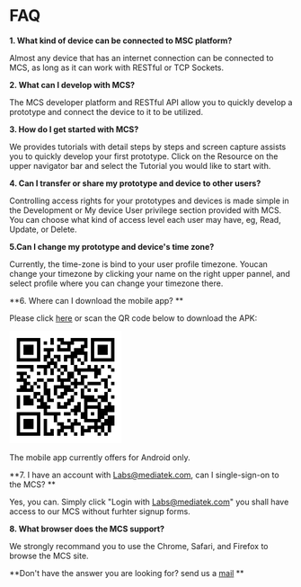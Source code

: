 # FAQ

**1. What kind of device can be connected to MSC platform?**

Almost any device that has an internet connection can be connected to MCS, as long as it can work with RESTful or TCP Sockets.

**2. What can I develop with MCS?**

The MCS developer platform and RESTful API allow you to quickly develop a prototype and connect the device to it to be utilized.

**3. How do I get started with MCS?**

We provides tutorials with detail steps by steps and screen capture assists you to quickly develop your first prototype. Click on the Resource on the upper navigator bar and select the Tutorial you would like to start with.

**4. Can I transfer or share my prototype and device to other users?**

Controlling access rights for your prototypes and devices is made simple in the Development or My device User privilege section provided with MCS. You can choose what kind of access level each user may have, eg, Read, Update, or Delete.

**5.Can I change my prototype and device's time zone?**

Currently, the time-zone is bind to your user profile timezone. Youcan change your timezone by clicking your name on the right upper pannel, and select profile where you can change your timezone there.

**6. Where can I download the mobile app? **

Please click [here](http://mcs.mediatek.com/iot/mobile/android) or scan the QR code below to download the APK:

![](../images/mobileapp_android.png)

The mobile app currently offers for Android only.

**7. I have an account with Labs@mediatek.com, can I single-sign-on to the MCS? **

Yes, you can. Simply click "Login with Labs@mediatek.com" you shall have access to our MCS without furhter signup forms.


**8. What browser does the MCS support?**

We strongly recommand you to use the Chrome, Safari, and Firefox to browse the MCS site.




**Don't have the answer you are looking for? send us a [mail](mtkcloudsandbox@mediatek.com) **
